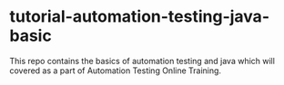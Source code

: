 # tutorial-automation-testing-java-basic
This repo contains the basics of automation testing and java which will covered as a part of Automation Testing Online Training.
